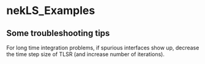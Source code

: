 # nekLS_Examples

## Some troubleshooting tips

For long time integration problems, if spurious interfaces show up, decrease the time step size of TLSR (and increase number of iterations).
